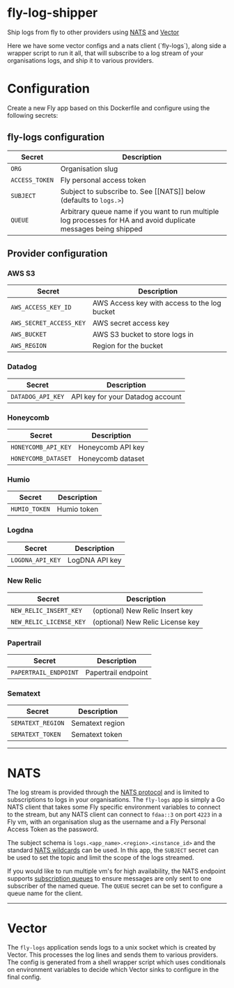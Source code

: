 # fly-log-shipper

Ship logs from fly to other providers using [NATS](https://docs.nats.io/) and [Vector](https://vector.dev/)

Here we have some vector configs and a nats client (\`fly-logs\`), along side a wrapper script to run it all, that will subscribe to a log stream of your organisations logs, and ship it to various providers.


# Configuration

Create a new Fly app based on this Dockerfile and configure using the following secrets:

## fly-logs configuration
| Secret         | Description                                                                                                      |
| -------------- | ---------------------------------------------------------------------------------------------------------------- |
| `ORG`          | Organisation slug                                                                                                |
| `ACCESS_TOKEN` | Fly personal access token                                                                                            |
| `SUBJECT`        | Subject to subscribe to. See [[NATS]] below (defaults to `logs.>`)                                                                        |
| `QUEUE`        | Arbitrary queue name if you want to run multiple log processes for HA and avoid duplicate messages being shipped |

  

## Provider configuration

### AWS S3
| Secret                  | Description                                  |
| ----------------------- | -------------------------------------------- |
| `AWS_ACCESS_KEY_ID`     | AWS Access key with access to the log bucket |
| `AWS_SECRET_ACCESS_KEY` | AWS secret access key                        |
| `AWS_BUCKET`            | AWS S3 bucket to store logs in               |
| `AWS_REGION`            | Region for the bucket                        |

### Datadog
| Secret            | Description                      |
| ----------------- | -------------------------------- |
| `DATADOG_API_KEY` | API key for your Datadog account |

### Honeycomb
| Secret              | Description       |
| ------------------- | ----------------- |
| `HONEYCOMB_API_KEY` | Honeycomb API key |
| `HONEYCOMB_DATASET` | Honeycomb dataset |

### Humio
| Secret        | Description |
| ------------- | ----------- |
| `HUMIO_TOKEN` | Humio token |

### Logdna
| Secret           | Description    |
| ---------------- | -------------- |
| `LOGDNA_API_KEY` | LogDNA API key |

### New Relic
| Secret                  | Description                      |
| ----------------------- | -------------------------------- |
| `NEW_RELIC_INSERT_KEY`  | (optional) New Relic Insert key  |
| `NEW_RELIC_LICENSE_KEY` | (optional) New Relic License key |


### Papertrail
| Secret                | Description |
| --------------------- | ----------- | 
| `PAPERTRAIL_ENDPOINT` | Papertrail endpoint            | 

### Sematext
| Secret            | Description     |
| ----------------- | --------------- |
| `SEMATEXT_REGION` | Sematext region |
| `SEMATEXT_TOKEN`  | Sematext token  |


---
# NATS
The log stream is provided through the [NATS protocol](https://docs.nats.io/nats-protocol/nats-protocol) and is limited to subscriptions to logs in your organisations. The `fly-logs` app is simply a Go NATS client that takes some Fly specific environment variables to connect to the stream, but any NATS client can connect to `fdaa::3` on port `4223` in a Fly vm, with an organisation slug as the username and a Fly Personal Access Token as the password.

The subject schema is `logs.<app_name>.<region>.<instance_id>` and the standard [NATS wildcards](https://docs.nats.io/nats-concepts/subjects#wildcards) can be used. In this app, the `SUBJECT` secret can be used to set the topic and limit the scope of the logs streamed.

If you would like to run multiple vm's for high availability, the NATS endpoint supports [subscription queues](https://docs.nats.io/nats-concepts/queue) to ensure messages are only sent to one subscriber of the named queue. The `QUEUE` secret can be set to configure a queue name for the client. 

---
# Vector
The `fly-logs` application sends logs to a unix socket which is created by Vector. This processes the log lines and sends them to various providers. The config is generated from a shell wrapper script which uses conditionals on environment variables to decide which Vector sinks to configure in the final config.